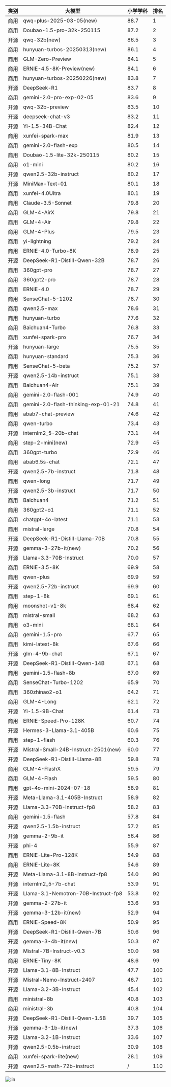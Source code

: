 
| 类别 | 大模型                         | 小学学科 | 排名 |
|-----|------------------------------|---------|----|
|商用|qwq-plus-2025-03-05(new)|88.7|1|
|商用|Doubao-1.5-pro-32k-250115|87.2|2|
|开源|qwq-32b(new)|86.5|3|
|商用|hunyuan-turbos-20250313(new)|86.1|4|
|商用|GLM-Zero-Preview|84.1|5|
|商用|ERNIE-4.5-8K-Preview(new)|84.1|6|
|商用|hunyuan-turbos-20250226(new)|83.8|7|
|开源|DeepSeek-R1|83.7|8|
|商用|gemini-2.0-pro-exp-02-05|83.6|9|
|开源|qwq-32b-preview|83.5|10|
|开源|deepseek-chat-v3|83.2|11|
|开源|Yi-1.5-34B-Chat|82.4|12|
|商用|xunfei-spark-max|81.9|13|
|商用|gemini-2.0-flash-exp|80.5|14|
|商用|Doubao-1.5-lite-32k-250115|80.2|15|
|商用|o1-mini|80.2|16|
|开源|qwen2.5-32b-instruct|80.2|17|
|开源|MiniMax-Text-01|80.1|18|
|商用|xunfei-4.0Ultra|80.1|19|
|商用|Claude-3.5-Sonnet|79.8|20|
|商用|GLM-4-AirX|79.8|21|
|商用|GLM-4-Air|79.8|22|
|商用|GLM-4-Plus|79.5|23|
|商用|yi-lightning|79.2|24|
|商用|ERNIE-4.0-Turbo-8K|78.9|25|
|开源|DeepSeek-R1-Distill-Qwen-32B|78.7|26|
|商用|360gpt-pro|78.7|27|
|商用|360gpt2-pro|78.7|28|
|商用|ERNIE-4.0|78.7|29|
|商用|SenseChat-5-1202|78.7|30|
|商用|qwen2.5-max|78.6|31|
|商用|hunyuan-turbo|77.6|32|
|商用|Baichuan4-Turbo|76.8|33|
|商用|xunfei-spark-pro|76.7|34|
|开源|hunyuan-large|75.5|35|
|商用|hunyuan-standard|75.3|36|
|商用|SenseChat-5-beta|75.2|37|
|开源|qwen2.5-14b-instruct|75.1|38|
|商用|Baichuan4-Air|75.1|39|
|商用|gemini-2.0-flash-001|74.9|40|
|商用|gemini-2.0-flash-thinking-exp-01-21|74.8|41|
|商用|abab7-chat-preview|74.6|42|
|商用|qwen-turbo|73.4|43|
|开源|internlm2_5-20b-chat|73.1|44|
|商用|step-2-mini(new)|72.9|45|
|商用|360gpt-turbo|72.9|46|
|商用|abab6.5s-chat|72.1|47|
|开源|qwen2.5-7b-instruct|71.8|48|
|商用|qwen-long|71.7|49|
|开源|qwen2.5-3b-instruct|71.7|50|
|商用|Baichuan4|71.2|51|
|商用|360gpt2-o1|71.1|52|
|商用|chatgpt-4o-latest|71.1|53|
|商用|mistral-large|70.8|54|
|开源|DeepSeek-R1-Distill-Llama-70B|70.8|55|
|开源|gemma-3-27b-it(new)|70.2|56|
|开源|Llama-3.3-70B-Instruct|70.0|57|
|商用|ERNIE-3.5-8K|69.9|58|
|商用|qwen-plus|69.9|59|
|开源|qwen2.5-72b-instruct|69.9|60|
|商用|step-1-8k|69.1|61|
|商用|moonshot-v1-8k|68.4|62|
|商用|mistral-small|68.2|63|
|商用|o3-mini|68.1|64|
|商用|gemini-1.5-pro|67.7|65|
|商用|kimi-latest-8k|67.6|66|
|开源|glm-4-9b-chat|67.1|67|
|开源|DeepSeek-R1-Distill-Qwen-14B|67.1|68|
|商用|gemini-1.5-flash-8b|67.0|69|
|商用|SenseChat-Turbo-1202|65.9|70|
|商用|360zhinao2-o1|64.2|71|
|商用|GLM-4-Long|62.1|72|
|开源|Yi-1.5-9B-Chat|61.4|73|
|商用|ERNIE-Speed-Pro-128K|60.7|74|
|开源|Hermes-3-Llama-3.1-405B|60.6|75|
|商用|step-1-flash|60.3|76|
|开源|Mistral-Small-24B-Instruct-2501(new)|60.0|77|
|开源|DeepSeek-R1-Distill-Llama-8B|59.8|78|
|商用|GLM-4-FlashX|59.5|79|
|商用|GLM-4-Flash|59.5|80|
|商用|gpt-4o-mini-2024-07-18|58.9|81|
|开源|Meta-Llama-3.1-405B-Instruct|58.9|82|
|开源|Llama-3.3-70B-Instruct-fp8|58.2|83|
|商用|gemini-1.5-flash|57.8|84|
|开源|qwen2.5-1.5b-instruct|57.2|85|
|开源|gemma-2-9b-it|56.4|86|
|开源|phi-4|55.9|87|
|商用|ERNIE-Lite-Pro-128K|54.9|88|
|商用|ERNIE-Lite-8K|54.6|89|
|开源|Meta-Llama-3.1-8B-Instruct-fp8|54.0|90|
|开源|internlm2_5-7b-chat|53.9|91|
|开源|Llama-3.1-Nemotron-70B-Instruct-fp8|53.8|92|
|开源|gemma-2-27b-it|53.6|93|
|开源|gemma-3-12b-it(new)|52.9|94|
|商用|ERNIE-Speed-8K|50.9|95|
|开源|DeepSeek-R1-Distill-Qwen-7B|50.6|96|
|开源|gemma-3-4b-it(new)|50.3|97|
|开源|Mistral-7B-Instruct-v0.3|50.0|98|
|商用|ERNIE-Tiny-8K|48.6|99|
|开源|Llama-3.1-8B-Instruct|47.7|100|
|开源|Mistral-Nemo-Instruct-2407|46.7|101|
|开源|Llama-3.2-3B-Instruct|45.4|102|
|商用|ministral-8b|40.8|103|
|商用|ministral-3b|40.8|104|
|开源|DeepSeek-R1-Distill-Qwen-1.5B|39.7|105|
|开源|gemma-3-1b-it(new)|37.3|106|
|开源|Llama-3.2-1B-Instruct|33.6|107|
|开源|qwen2.5-0.5b-instruct|30.9|108|
|商用|xunfei-spark-lite(new)|28.1|109|
|开源|qwen2.5-math-72b-instruct|/|110|


![lin](../pic/小学学科.png)
